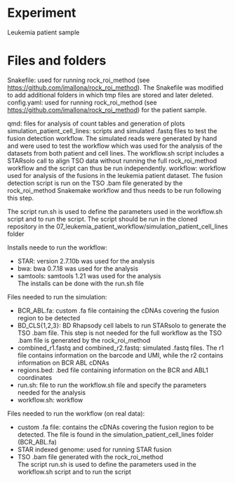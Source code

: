 # Experiment

Leukemia patient sample

# Files and folders

Snakefile: used for running rock_roi_method (see https://github.com/imallona/rock_roi_method). The Snakefile was modified to add additional folders in which tmp files are stored and later deleted. 
config.yaml: used for running rock_roi_method (see https://github.com/imallona/rock_roi_method) for the patient sample. 

qmd: files for analysis of count tables and generation of plots
simulation_patient_cell_lines: scripts and simulated .fastq files to test the fusion detection workflow. The simulated reads were generated by hand and were used to test the workflow which was used for the analysis of the datasets from both patient and cell lines. The workflow.sh script includes a STARsolo call to align TSO data without running the full rock_roi_method workflow and the script can thus be run independently. 
workflow: workflow used for analysis of the fusions in the leukemia patient dataset. The fusion detection script is run on the TSO .bam file generated by the rock_roi_method Snakemake workflow and thus needs to be run following this step. 

The script run.sh is used to define the parameters used in the workflow.sh script and to run the script. The script should be run in the cloned repository in the 07_leukemia_patient_workflow/simulation_patient_cell_lines folder

Installs neede to run the workflow:
- STAR: version 2.7.10b was used for the analysis
- bwa: bwa 0.7.18 was used for the analysis
- samtools: samtools 1.21 was used for the analysis <br />
The installs can be done with the run.sh file

Files needed to run the simulation: 
- BCR_ABL.fa: custom .fa file containing the cDNAs covering the fusion region to be detected
- BD_CLS{1,2,3}: BD Rhapsody cell labels to run STARsolo to generate the TSO .bam file. This step is not needed for the full workflow as the TSO .bam file is generated by the rock_roi_method 
- combined_r1.fastq and combined_r2.fastq: simulated .fastq files. The r1 file contains information on the barcode and UMI, while the r2 contains information on BCR ABL cDNAs
- regions.bed: .bed file containing information on the BCR and ABL1 coordinates
- run.sh: file to run the workflow.sh file and specify the parameters needed for the analysis
- workflow.sh: workflow

Files needed to run the workflow (on real data): 
- custom .fa file: contains the cDNAs covering the fusion region to be detected. The file is found in the simulation_patient_cell_lines folder (BCR_ABL.fa) 
- STAR indexed genome: used for running STAR fusion
- TSO .bam file generated with the rock_roi_method <br />
The script run.sh is used to define the parameters used in the workflow.sh script and to run the script



